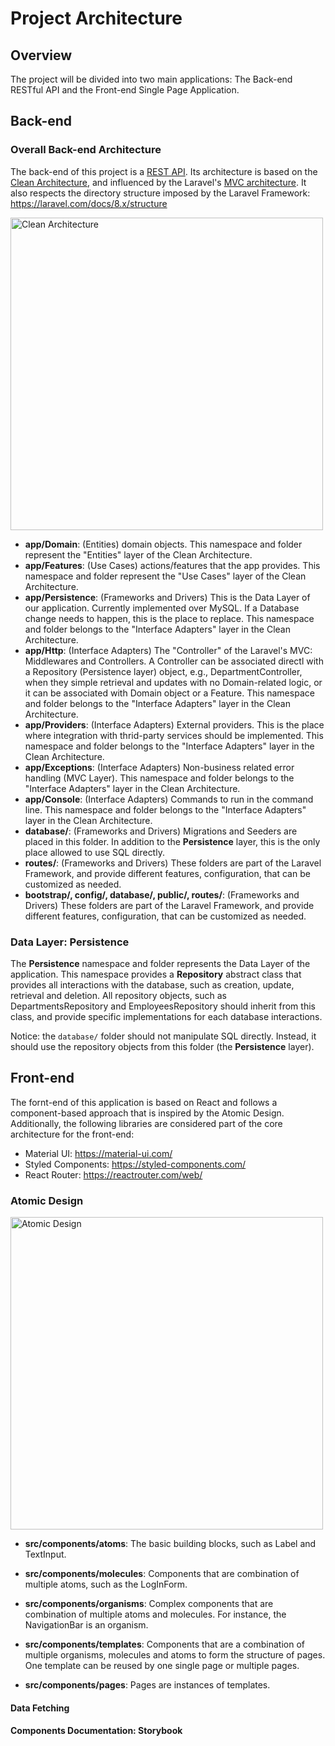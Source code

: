 # Project Architecture

## Overview

The project will be divided into two main applications: The Back-end RESTful API and the Front-end Single Page Application.

## Back-end

### Overall Back-end Architecture

The back-end of this project is a [REST API](https://en.wikipedia.org/wiki/Representational_state_transfer).
Its architecture is based on the [Clean Architecture](https://blog.cleancoder.com/uncle-bob/2012/08/13/the-clean-architecture.html),
and influenced by the Laravel's [MVC architecture](https://en.wikipedia.org/wiki/Model%E2%80%93view%E2%80%93controller).
It also respects the directory structure imposed by the Laravel Framework: https://laravel.com/docs/8.x/structure

<img src="https://blog.cleancoder.com/uncle-bob/images/2012-08-13-the-clean-architecture/CleanArchitecture.jpg" alt="Clean Architecture" width="500"/>

- **app/Domain**: (Entities) domain objects. This namespace and folder represent the "Entities" layer of the Clean Architecture.
- **app/Features**: (Use Cases) actions/features that the app provides.
  This namespace and folder represent the "Use Cases" layer of the Clean Architecture.
- **app/Persistence**: (Frameworks and Drivers) This is the Data Layer of our application.
  Currently implemented over MySQL. If a Database change needs to happen, this is the place to replace.
  This namespace and folder belongs to the "Interface Adapters" layer in the Clean Architecture.
- **app/Http**: (Interface Adapters) The "Controller" of the Laravel's MVC: Middlewares and Controllers.
  A Controller can be associated directl with a Repository (Persistence layer) object,
  e.g., DepartmentController, when they simple retrieval and updates with no Domain-related logic,
  or it can be associated with Domain object or a Feature. This namespace and folder belongs to
  the "Interface Adapters" layer in the Clean Architecture.
- **app/Providers**: (Interface Adapters) External providers.
  This is the place where integration with thrid-party services should be implemented.
  This namespace and folder belongs to the "Interface Adapters" layer in the Clean Architecture.
- **app/Exceptions**: (Interface Adapters) Non-business related error handling (MVC Layer).
  This namespace and folder belongs to the "Interface Adapters" layer in the Clean Architecture.
- **app/Console**: (Interface Adapters) Commands to run in the command line.
  This namespace and folder belongs to the "Interface Adapters" layer in the Clean Architecture.
- **database/**: (Frameworks and Drivers) Migrations and Seeders are placed in this folder.
  In addition to the **Persistence** layer, this is the only place allowed to use SQL directly.
- **routes/**: (Frameworks and Drivers) These folders are part of the Laravel Framework, and provide different features,
  configuration, that can be customized as needed.
- **bootstrap/, config/, database/, public/, routes/**: (Frameworks and Drivers) These folders are part of the Laravel Framework,
  and provide different features, configuration, that can be customized as needed.

### Data Layer: Persistence

The **Persistence** namespace and folder represents the Data Layer of the application.
This namespace provides a **Repository** abstract class that provides all interactions with the database, such as creation, update, retrieval and deletion.
All repository objects, such as DepartmentsRepository and EmployeesRepository should inherit from this class, and provide specific implementations for each database interactions.

Notice: the `database/` folder should not manipulate SQL directly. Instead, it should use the repository objects from this folder (the **Persistence** layer).

## Front-end

The fornt-end of this application is based on React and follows a component-based approach that is inspired by the Atomic Design.
Additionally, the following libraries are considered part of the core architecture for the front-end:

* Material UI: https://material-ui.com/
* Styled Components: https://styled-components.com/
* React Router: https://reactrouter.com/web/

### Atomic Design

<img src="https://bradfrost.com/wp-content/uploads/2013/06/atomic-design.png" alt="Atomic Design" width="500"/>

- **src/components/atoms**: The basic building blocks, such as Label and TextInput.

- **src/components/molecules**: Components that are combination of multiple atoms, such as the LogInForm.

- **src/components/organisms**: Complex components that are combination of multiple atoms and molecules. For instance, the NavigationBar is an organism.

- **src/components/templates**: Components that are a combination of multiple organisms, molecules and atoms to form the structure of pages. One template can be reused by one single page or multiple pages.

- **src/components/pages**: Pages are instances of templates.


#### Data Fetching


#### Components Documentation: Storybook
